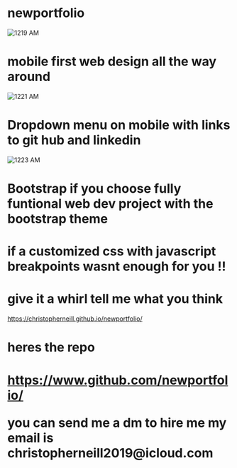 # newportfolio
![1219 AM](https://user-images.githubusercontent.com/58280924/74507165-3ac70e80-4ec1-11ea-93af-f1a17376ab28.jpeg)
# mobile first web design all the way around 
![1221 AM](https://user-images.githubusercontent.com/58280924/74507184-4adeee00-4ec1-11ea-9535-32424c94c8c8.PNG)
# Dropdown menu on mobile with links to git hub and linkedin
![1223 AM](https://user-images.githubusercontent.com/58280924/74507203-55998300-4ec1-11ea-9094-b5efb13d737a.jpeg)
# Bootstrap if you choose fully funtional web dev project with the bootstrap theme 
# if a customized css with javascript breakpoints wasnt enough for you !!

<h1>give it a whirl tell me what you think</h1>

https://christopherneill.github.io/newportfolio/

<h1>heres the repo<h1>

https://www.github.com/newportfolio/


<p> you can send me a dm to hire me my email is christopherneill2019@icloud.com </p>